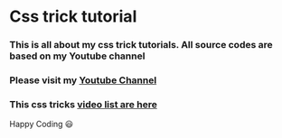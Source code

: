 # Css trick tutorial

### This is all about my css trick tutorials. All source codes are based on my Youtube channel

### Please visit my [Youtube Channel](https://www.youtube.com/channel/UCtiJrfAIaCZXFo8tvq_TXNQ)

### This css tricks [video list are here](https://www.youtube.com/playlist?list=PLihjHektjv3Qb1bx5u0HpnMPUOTvhW8_l)

Happy Coding 😃
